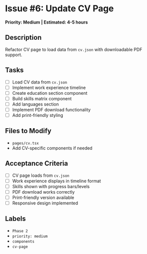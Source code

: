 # Issue #6: Update CV Page

**Priority: Medium | Estimated: 4-5 hours**

## Description
Refactor CV page to load data from `cv.json` with downloadable PDF support.

## Tasks
- [ ] Load CV data from `cv.json`
- [ ] Implement work experience timeline
- [ ] Create education section component
- [ ] Build skills matrix component
- [ ] Add languages section
- [ ] Implement PDF download functionality
- [ ] Add print-friendly styling

## Files to Modify
- `pages/cv.tsx`
- Add CV-specific components if needed

## Acceptance Criteria
- [ ] CV page loads from `cv.json`
- [ ] Work experience displays in timeline format
- [ ] Skills shown with progress bars/levels
- [ ] PDF download works correctly
- [ ] Print-friendly version available
- [ ] Responsive design implemented

## Labels
- `Phase 2`
- `priority: medium`
- `components`
- `cv-page` 